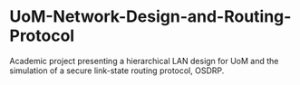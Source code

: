 # UoM-Network-Design-and-Routing-Protocol
Academic project presenting a hierarchical LAN design for UoM and the simulation of a secure link-state routing protocol, OSDRP.
